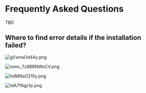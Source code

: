 # Frequently Asked Questions

TBD

## Where to find error details if the installation failed?

![gVxmsOd44y.png](images/gVxmsOd44y.png)

![mmc_Tz8BRNWnCV.png](images/mmc_Tz8BRNWnCV.png)

![hdMNaO215y.png](images/hdMNaO215y.png)

![IdA7f9gz1p.png](images/IdA7f9gz1p.png)
